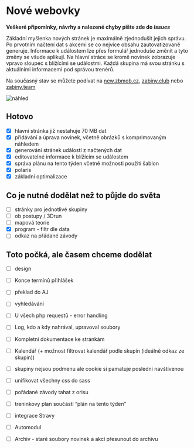 # Nové webovky
**Veškeré připomínky, návrhy a nalezené chyby pište zde do _Issues_**  

Základní myšlenka nových stránek je maximálně zjednodušit jejich správu. Po prvotním načtení dat s akcemi se co nejvíce obsahu zautovatizovaně generuje. Informace k událostem lze přes formulář jednoduše změnit a tyto změny se všude aplikují. Na hlavní stráce se kromě novinek zobrazuje vpravo sloupec s blížícími se událostmi. Každá skupina má svou stránku s aktuálními informacemi pod správou trenérů.

Na současný stav se můžete podívat na [new.zbmob.cz](https://new.zbmob.cz), [zabiny.club](https://zabiny.club) nebo [zabiny.team](https://zabiny.team)  

![náhled](https://zabiny.club/zabiny.png)

## Hotovo
- [x] hlavní stránka již nestahuje 70 MB dat
- [x] přidávání a úprava novinek, včetně obrázků s komprimovaným náhledem
- [x] generování stránek událostí z načtených dat
- [x] editovatelné informace k blížícím se událostem
- [x] správa plánu na tento týden včetně možnosti použití šablon
- [x] polaris
- [x] základní optimalizace
## Co je nutné dodělat než to půjde do světa
- [ ] stránky pro jednotlivé skupiny
- [ ] ob postupy / 3Drun
- [ ] mapová teorie
- [x] program - filtr dle data
- [ ] odkaz na přádané závody
## Toto počká, ale časem chceme dodělat
- [ ] design
- [ ] Konce termínů přihlášek
- [ ] překlad do AJ
- [ ] vyhledávání
- [ ] U všech php requestů - error handling 
- [ ] Log, kdo a kdy nahrával, upravoval soubory 
- [ ] Kompletní dokumentace ke stránkám 
- [ ] Kalendář (+ možnost filtrovat kalendář podle skupin (ideálně odkaz ze skupin))
- [ ] skupiny nejsou podmenu ale cookie si pamatuje poslední navštívenou
- [ ] unifikovat všechny css do sass
- [ ] pořádané závody tahat z orisu
- [ ] treninkovy plan součástí “plán na tento týden”
- [ ] integrace Stravy
- [ ] Automodul
- [ ] Archiv - staré soubory novinek a akcí přesunout do archivu




